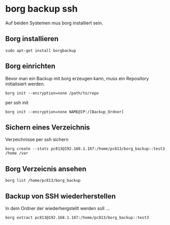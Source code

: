 # borg backup ssh

Auf beiden Systemen mus borg installiert sein.


## Borg installieren
```
sudo apt-get install borgbackup
```

## Borg einrichten

Bevor man ein Backup mit borg erzeugen kann, muss ein Repository initialisiert werden.
```
borg init --encryption=none /path/to/repo
```
per ssh init
```
borg init --encryption=none NAME@IP:/[Backup_Ordner]
```

## Sichern eines Verzeichnis
Verzeichnisse per ssh sichern
```
borg create --stats pc813@192.168.1.187:/home/pc813/borg_backup::test3 /home /var
```

## Borg Verzeicnis ansehen
```
borg list /home/pc813/borg_backup
```

## Backup von SSH wiederherstellen
In dem Ordner der wiederhergstellt werden soll ...
```
borg extract pc813@192.168.1.187:/home/pc813/borg_backup::test3
```
